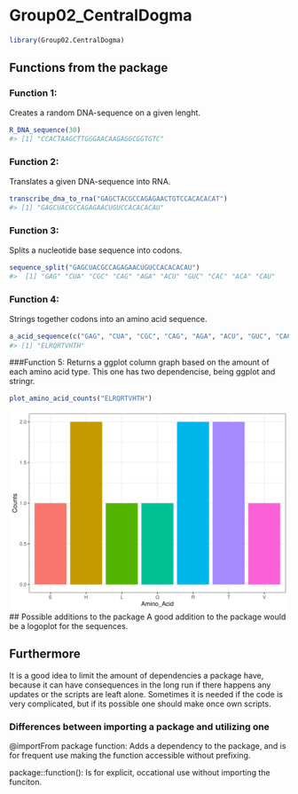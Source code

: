 Group02_CentralDogma
================

``` r
library(Group02.CentralDogma)
```

## Functions from the package

### Function 1:

Creates a random DNA-sequence on a given lenght.

``` r
R_DNA_sequence(30)
#> [1] "CCACTAAGCTTGGGAACAAGAGGCGGTGTC"
```

### Function 2:

Translates a given DNA-sequence into RNA.

``` r
transcribe_dna_to_rna("GAGCTACGCCAGAGAACTGTCCACACACAT")
#> [1] "GAGCUACGCCAGAGAACUGUCCACACACAU"
```

### Function 3:

Splits a nucleotide base sequence into codons.

``` r
sequence_split("GAGCUACGCCAGAGAACUGUCCACACACAU")
#>  [1] "GAG" "CUA" "CGC" "CAG" "AGA" "ACU" "GUC" "CAC" "ACA" "CAU"
```

### Function 4:

Strings together codons into an amino acid sequence.

``` r
a_acid_sequence(c("GAG", "CUA", "CGC", "CAG", "AGA", "ACU", "GUC", "CAC", "ACA", "CAU"))
#> [1] "ELRQRTVHTH"
```

\###Function 5: Returns a ggplot column graph based on the amount of
each amino acid type. This one has two dependencise, being ggplot and
stringr.

``` r
plot_amino_acid_counts("ELRQRTVHTH")
```

![](README_files/figure-gfm/unnamed-chunk-6-1.svg)<!-- --> \## Possible
additions to the package A good addition to the package would be a
logoplot for the sequences.

## Furthermore

It is a good idea to limit the amount of dependencies a package have,
because it can have consequences in the long run if there happens any
updates or the scripts are leaft alone. Sometimes it is needed if the
code is very complicated, but if its possible one should make once own
scripts.

### Differences between importing a package and utilizing one

@importFrom package function: Adds a dependency to the package, and is
for frequent use making the function accessible without prefixing.

package::function(): Is for explicit, occational use without importing
the funciton.

